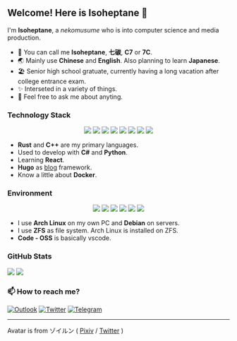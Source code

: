 ## Welcome! Here is Isoheptane 🌠

I'm **Isoheptane**, a *nekomusume* who is into computer science and media production.

- 👋 You can call me **Isoheptane**, **七碳**, **C7** or **7C**.
- 🌏 Mainly use **Chinese** and **English**. Also planning to learn **Japanese**.
- 🏖️ Senior high school gratuate, currently having a long vacation after college entrance exam.
- ✨ Interseted in a variety of things.
- 💬 Feel free to ask me about anyting.

### Technology Stack

<div align="center">
  <img src="https://img.shields.io/badge/Rust-000000?style=for-the-badge&logo=rust&logoColor=white" />
  <img src="https://img.shields.io/badge/C%2B%2B-00599C?style=for-the-badge&logo=c%2B%2B&logoColor=white" />
  <img src="https://img.shields.io/badge/C%23-239120?style=for-the-badge&logo=c-sharp&logoColor=white" />
  <img src="https://img.shields.io/badge/Python-FFD43B?style=for-the-badge&logo=python&logoColor=blue" />
  <img src="https://img.shields.io/badge/React-20232A?style=for-the-badge&logo=react&logoColor=61DAFB" />
  <img src="https://img.shields.io/badge/Hugo-FF4088?style=for-the-badge&logo=hugo&logoColor=white" />
  <img src="https://img.shields.io/badge/GIT-E44C30?style=for-the-badge&logo=git&logoColor=white" />
  <img src="https://img.shields.io/badge/Docker-2CA5E0?style=for-the-badge&logo=docker&logoColor=white" />
</div>

- **Rust** and **C++** are my primary languages.
- Used to develop with **C#** and **Python**.
- Learning **React**.
- **Hugo** as [blog](https://blog.cascade.moe/) framework.
- Know a little about **Docker**.

### Environment 

<div align="center">
  <a href="https://archlinux.org/"><img src="https://img.shields.io/badge/Arch_Linux-1793D1?style=for-the-badge&logo=arch-linux&logoColor=white" /></a>
  <a href="https://www.debian.org/"><img src="https://img.shields.io/badge/Debian-A81D33?style=for-the-badge&logo=debian&logoColor=white" /></a>
  <a href="https://openzfs.org/"><img src="https://img.shields.io/badge/OpenZFS-2A667F?style=for-the-badge&logo=openzfs&logoColor=white" /></a>
  <a href="https://alacritty.org/"><img src="https://img.shields.io/badge/Alacritty-F46D01?style=for-the-badge&logo=alacritty&logoColor=white" /></a>
  <a href="https://github.com/microsoft/vscode"><img src="https://img.shields.io/badge/Code_OSS-0078D4?style=for-the-badge&logo=visual%20studio%20code&logoColor=white" /></a>
  <a href="https://www.mozilla.org/"><img src="https://img.shields.io/badge/Firefox-FF7139?style=for-the-badge&logo=Firefox-Browser&logoColor=white" /></a>
</div>

- I use **Arch Linux** on my own PC and **Debian** on servers.
- I use **ZFS** as file system. Arch Linux is installed on ZFS.
- **Code - OSS** is basically vscode.

### GitHub Stats
![](https://github-readme-stats.vercel.app/api?username=Isoheptane&show_icons=true&text_bold=false&bg_color=242930&border_color=0000&title_color=fff&text_color=afbac4&icon_color=57cc8a&ring_color=57cc8a&border_radius=20)
![](https://github-readme-stats.vercel.app/api/top-langs/?username=Isoheptane&layout=compact&bg_color=242930&border_color=0000&title_color=fff&text_color=afbac4&border_radius=20)

### 📫 How to reach me?

[![Outlook](https://img.shields.io/badge/chomodiso@outlook.com-0078D4?style=for-the-badge&logo=microsoft-outlook&logoColor=white)](mailto:chomodiso@outlook.com)
[![Twitter](https://img.shields.io/badge/@CascadeNets-1DA1F2?style=for-the-badge&logo=twitter&logoColor=white)](https://twitter.com/CascadeNets)
[![Telegram](https://img.shields.io/badge/@Isoheptane-2CA5E0?style=for-the-badge&logo=telegram&logoColor=white)](https://t.me/Isoheptane)

- - -

Avatar is from ゾイルン ( [Pixiv](https://www.pixiv.net/users/2882559) / [Twitter](https://twitter.com/Zoirun) )
